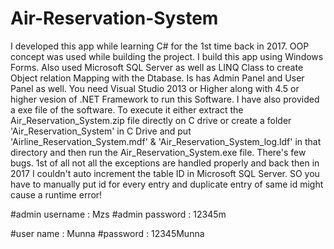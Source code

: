 # Air-Reservation-System
I developed this app while learning C# for the 1st time back in 2017. OOP concept was used while building the project. I build this app using Windows Forms. Also used Microsoft SQL Server as well as LINQ Class to create Object relation Mapping with the Dtabase. Is has Admin Panel and User Panel as well.
You need Visual Studio 2013 or Higher along with 4.5 or higher vesion of .NET Framework to run this Software. I have also provided a exe file of the software.
To execute it either extract the Air_Reservation_System.zip file directly on C drive or create a folder 'Air_Reservation_System' in C Drive and put 'Airline_Reservation_System.mdf' & 'Air_Reservation_System_log.ldf' in that directory and then run the Air_Reservation_System.exe file.
There's few bugs. 1st of all not all the exceptions are handled properly and back then in 2017 I couldn't auto increment the table ID in Microsoft SQL Server. SO you have to manually put id for every entry and duplicate entry of same id might cause a runtime error!

#admin username : Mzs
#admin password : 12345m

#user name : Munna
#password : 12345Munna
